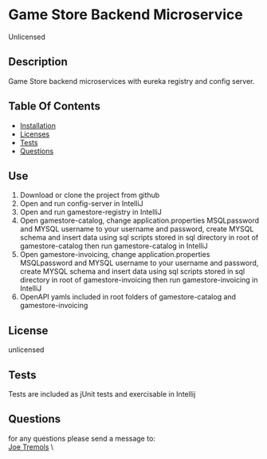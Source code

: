 # Game Store Backend Microservice
Unlicensed
    
## Description
Game Store backend microservices with eureka registry and config server.   

## Table Of Contents
* [Installation](#user-content-use)
* [Licenses](#user-content-licenses)
* [Tests](#user-content-tests)
* [Questions](#user-content-questions)
    
## Use
1. Download or clone the project from github
2. Open and run config-server in IntelliJ
3. Open and run gamestore-registry in IntelliJ
4. Open gamestore-catalog, change application.properties MSQLpassword and MYSQL username to your username and password, create MYSQL schema and insert data using sql scripts stored in sql directory in root of gamestore-catalog then run gamestore-catalog in IntelliJ
5. Open gamestore-invoicing, change application.properties MSQLpassword and MYSQL username to your username and password, create MYSQL schema and insert data using sql scripts stored in sql directory in root of gamestore-invoicing then run gamestore-invoicing in IntelliJ
6. OpenAPI yamls included in root folders of gamestore-catalog and gamestore-invoicing

## License

unlicensed

## Tests
Tests are included as jUnit tests and exercisable in Intellij

## Questions
for any questions please send a message to:\
[Joe Tremols](https://github.com/NukaGrizz/) \
  



